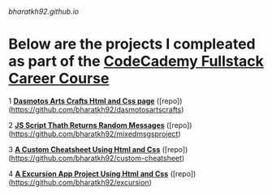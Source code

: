###### bharatkh92.github.io

# Below are the projects I compleated as part of the [**CodeCademy Fullstack Career Course**](https://www.codecademy.com/learn/paths/full-stack-engineer-career-path)

1 [**Dasmotos Arts Crafts Html and Css page**](https://bharatkh92.github.io/dasmotosartscrafts/) ([repo])(https://github.com/bharatkh92/dasmotosartscrafts)

2 [**JS Script Thath Returns Random Messages**](https://bharatkh92.github.io/mixedmsgsproject/)  ([repo])(https://github.com/bharatkh92/mixedmsgsproject)

3 [**A Custom Cheatsheet Using Html and Css**](https://bharatkh92.github.io/custom-cheatsheet/)  ([repo])(https://github.com/bharatkh92/custom-cheatsheet)

4 [**A Excursion App Project Using Html and Css**](https://bharatkh92.github.io/excursion/)  ([repo])(https://github.com/bharatkh92/excursion)
